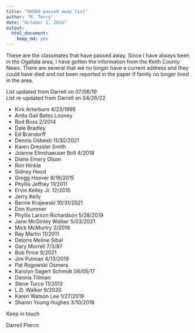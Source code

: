 ```yaml
---
title: "OHS60 passed away list"
author: "M. Terry"
date: "October 2, 2016"
output: 
  html_document: 
    keep_md: yes
---
```




These are the classmates that have passed away.  Since I have always been in the Ogallala area, I have gotten the information from the Keith County News.  There are several that we no longer have a current address and they could have died and not been reported in the paper if family no longer lived in the area.
 
List updated from Darrell on 07/06/19  
List re-updated from Darrell on 04/26/22

* Kirk Arterburn     4/23/1995
* Anita Gail Bates Looney
* Rod Boss    2/2014
* Dale Bradley
* Ed Brandorff
* Dennis Dobesh    11/30/2021
* Karen Dressler Smith
* Joanne Elmshaeuser Brill     4/2018
* Diane Emery Olson
* Ron Hinkle
* Sidney Hood
* Gregg Hoover      8/18/2015
* Phyllis Jeffrey      11/2011
* Ervin Kelley Jr.      12/2015
* Jerry Kelly
* Bernie Krajewski    10/31/2021
* Don Kummer
* Phyllis Larson Richardson     5/28/2019 
* Jane McGinley Walker    5/03/2021   
* Mick McMurtry     2/2019    
* Ray Martin     11/2011
* Deloris Meline Sibal
* Gary Morrell    7/3/87
* Bob Price    9/2021
* Jim Putman     4/13/2019
* Pat Rogowski Osmera
* Karolyn Sagert Schmidt     06/05/17
* Dennis Tillman
* Steve Turco     11/2012
* L.D. Walker    9/2020
* Karen Watson Lee     1/27/2019
* Sharon Young Hughes     3/10/2018

Keep in touch
 
Darrell Pierce
